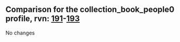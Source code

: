 ## Comparison for the collection_book_people0 profile, rvn: [191](https://github.com/PRO100KatYT/FortniteProfileRevisions/tree/main/profiles/collection_book_people0/191%20collection_book_people0.json)-[193](https://github.com/PRO100KatYT/FortniteProfileRevisions/tree/main/profiles/collection_book_people0/193%20collection_book_people0.json)

No changes
